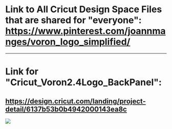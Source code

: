 # Link to All Cricut Design Space Files that are shared for "everyone": https://www.pinterest.com/joannmanges/voron_logo_simplified/

---

# Link for "Cricut_Voron2.4Logo_BackPanel":
## https://design.cricut.com/landing/project-detail/6137b53b0b4942000143ea8c

<img src="https://github.com/GadgetAngel/Cricut_Voron_Logos/blob/main/images/Voron2.4_3Color.jpg?raw=true" />